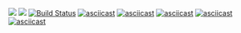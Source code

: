 <a href="https://codeclimate.com/github/AlexanderMalikh/backend-project-lvl1/maintainability"><img src="https://api.codeclimate.com/v1/badges/c63d9ea1671258e57e04/maintainability" /></a>
<a href="https://codeclimate.com/github/AlexanderMalikh/backend-project-lvl1/test_coverage"><img src="https://api.codeclimate.com/v1/badges/c63d9ea1671258e57e04/test_coverage" /></a>
[![Build Status](https://travis-ci.org/AlexanderMalikh/backend-project-lvl1.svg?branch=master)](https://travis-ci.org/AlexanderMalikh/backend-project-lvl1)
[![asciicast](https://asciinema.org/a/RbwhfTJgL8mPfJj2CQQ3OKYkb.svg)](https://asciinema.org/a/RbwhfTJgL8mPfJj2CQQ3OKYkb)
[![asciicast](https://asciinema.org/a/fBjjyDN7WAvk7doj3f11GAb9H.svg)](https://asciinema.org/a/fBjjyDN7WAvk7doj3f11GAb9H)
[![asciicast](https://asciinema.org/a/VfradvtcjQEDVYt5o33AvBLwi.svg)](https://asciinema.org/a/VfradvtcjQEDVYt5o33AvBLwi)
[![asciicast](https://asciinema.org/a/6fV5S2zltkVyK4FBUz4P9tO4J.svg)](https://asciinema.org/a/6fV5S2zltkVyK4FBUz4P9tO4J)
[![asciicast](https://asciinema.org/a/5MDEyceyEg0xsh8d3kP42ifOj.svg)](https://asciinema.org/a/5MDEyceyEg0xsh8d3kP42ifOj)
